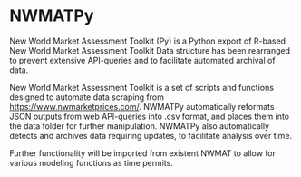 # NWMATPy
New World Market Assessment Toolkit (Py) is a Python export of R-based New World Market Assessment Toolkit
Data structure has been rearranged to prevent extensive API-queries and to facilitate automated archival of data. 

New World Market Assessment Toolkit is a set of scripts and functions designed to automate data scraping from https://www.nwmarketprices.com/.
NWMATPy automatically reformats JSON outputs from web API-queries into .csv format, and places them into the data folder for further manipulation.
NWMATPy also automatically detects and archives data requiring updates, to facilitate analysis over time. 

Further functionality will be imported from existent NWMAT to allow for various modeling functions as time permits. 
